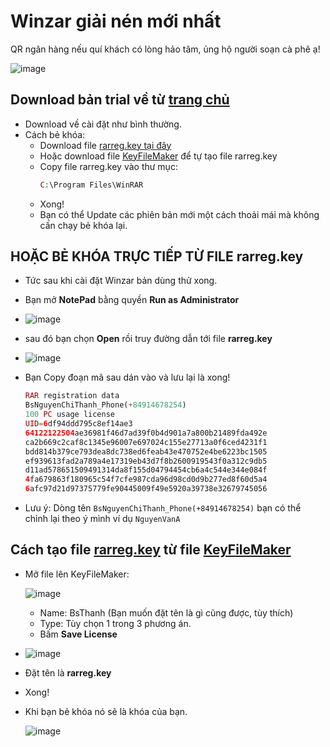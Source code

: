 # Winzar giải nén mới nhất

QR ngân hàng nếu quí khách có lòng hảo tâm, ủng hộ người soạn cà phê ạ!

![image](https://github.com/user-attachments/assets/b9a751b6-0832-4876-a972-aeaec635d792)

## Download bản trial về từ [trang chủ](https://www.rarlab.com/download.htm)
- Download về cài đặt như bình thường.
- Cách bẻ khóa:
  - Download file [rarreg.key tại đây](https://3w7ng6-my.sharepoint.com/:u:/g/personal/driver_3w7ng6_onmicrosoft_com/EepYp8UT61BPrqI2IliIK7oBKONX3S_bbMc01a4pexjV5g?e=tlwv4e)
  - Hoặc download file [KeyFileMaker](https://3w7ng6-my.sharepoint.com/:u:/g/personal/driver_3w7ng6_onmicrosoft_com/ETPq-H_2RwBOhqz5AhmGfzwBWYttGO1huGLTxzmHZE7Hrg?e=BSJk7j) để tự tạo file rarreg.key
  - Copy file rarreg.key vào thư mục:
    ```php
    C:\Program Files\WinRAR
    ```
  - Xong!
  - Bạn có thể Update các phiên bản mới một cách thoải mái mà không cấn chạy bẻ khóa lại.

## HOẶC BẺ KHÓA TRỰC TIẾP TỪ FILE rarreg.key 
- Tức sau khi cài đặt Winzar bản dùng thử xong.
- Bạn mở **NotePad** bằng quyền **Run as Administrator**
- ![image](https://github.com/user-attachments/assets/cb650db1-8abb-4ba4-a8de-6e6c0e3f63b5)
- sau đó bạn chọn **Open** rồi truy đường dẫn tới file **rarreg.key**
- ![image](https://github.com/user-attachments/assets/ec24efab-d8c6-4920-b5ce-9fc043f15918)
- Bạn Copy đoạn mã sau dán vào và lưu lại là xong!
  ```php
  RAR registration data
  BsNguyenChiThanh_Phone(+84914678254)
  100 PC usage license
  UID=6df94ddd795c8ef14ae3
  64122122504ae36981f46d7ad39f0b4d901a7a800b21489fda492e
  ca2b669c2caf8c1345e96007e697024c155e27713a0f6ced4231f1
  bdd814b379ce793dea8dc738ed6feab43e470752e4be6223bc1505
  ef939613fad2a789a4e17319eb43d7f8b2600919543f0a312c9db5
  d11ad578651509491314da8f155d04794454cb6a4c544e344e084f
  4fa679863f180965c54f7cfe987cda96d98cd0d9b277ed8f60d5a4
  6afc97d21d97375779fe90445009f49e5920a39738e32679745056
  ```

- Lưu ý: Dòng tên ``BsNguyenChiThanh_Phone(+84914678254)`` bạn có thể chỉnh lại theo ý mình ví dụ ``NguyenVanA`` 

## Cách tạo file [rarreg.key](https://3w7ng6-my.sharepoint.com/:u:/g/personal/driver_3w7ng6_onmicrosoft_com/EepYp8UT61BPrqI2IliIK7oBKONX3S_bbMc01a4pexjV5g?e=tlwv4e) từ file [KeyFileMaker](https://3w7ng6-my.sharepoint.com/:u:/g/personal/driver_3w7ng6_onmicrosoft_com/ETPq-H_2RwBOhqz5AhmGfzwBWYttGO1huGLTxzmHZE7Hrg?e=BSJk7j)
- Mở file lên KeyFileMaker:

  ![image](https://github.com/user-attachments/assets/e07b074c-e5c2-40d7-909d-005b0d6bd895)

  - Name: BsThanh (Bạn muốn đặt tên là gì cũng được, tùy thích)
  - Type: Tùy chọn 1 trong 3 phương án.
  - Bấm **Save License**
- ![image](https://github.com/user-attachments/assets/37d3cba8-e2cb-46e3-80b1-ff9431959037)
- Đặt tên là **rarreg.key**
- Xong!
- Khi bạn bẻ khóa nó sẽ là khóa của bạn.

  ![image](https://github.com/user-attachments/assets/e4997ab3-c12e-4d6c-81f0-5e6f8eda9677)


